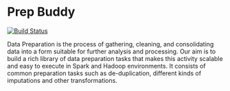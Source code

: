 # Prep Buddy
[![Build Status](https://travis-ci.org/srihari/prep-buddy.svg?branch=master)](https://travis-ci.org/srihari/prep-buddy)

Data Preparation is the process of gathering, cleaning, and consolidating data into a form suitable for further analysis and processing. 
Our aim is to build a rich library of data preparation  tasks that makes this activity scalable and easy to execute in Spark and Hadoop environments. 
It consists of common preparation tasks such as de-duplication, different kinds of imputations and other transformations.
